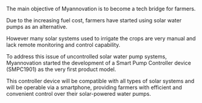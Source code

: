 The main objective of Myannovation is to become a tech bridge for farmers. 

Due to the increasing fuel cost, farmers have started using solar water pumps as an alternative. 

However many solar systems used to irrigate the crops are very manual and lack remote monitoring and control capability. 

To address this issue of uncontrolled solar water pump systems, Myannovation started the development of a Smart Pump Controller device (SMPC1901) as the very first product model.

This controller device will be compatible with all types of solar systems and will be operable via a smartphone, providing farmers with efficient and convenient control over their solar-powered water pumps.
